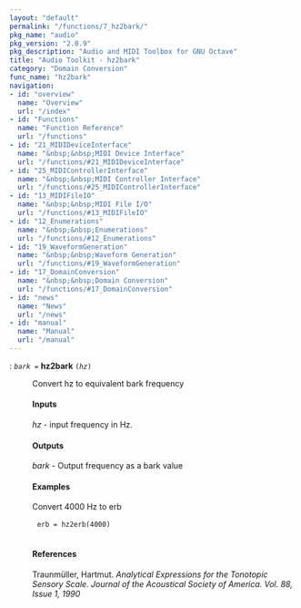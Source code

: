 ```yaml
---
layout: "default"
permalink: "/functions/7_hz2bark/"
pkg_name: "audio"
pkg_version: "2.0.9"
pkg_description: "Audio and MIDI Toolbox for GNU Octave"
title: "Audio Toolkit - hz2bark"
category: "Domain Conversion"
func_name: "hz2bark"
navigation:
- id: "overview"
  name: "Overview"
  url: "/index"
- id: "Functions"
  name: "Function Reference"
  url: "/functions"
- id: "21_MIDIDeviceInterface"
  name: "&nbsp;&nbsp;MIDI Device Interface"
  url: "/functions/#21_MIDIDeviceInterface"
- id: "25_MIDIControllerInterface"
  name: "&nbsp;&nbsp;MIDI Controller Interface"
  url: "/functions/#25_MIDIControllerInterface"
- id: "13_MIDIFileIO"
  name: "&nbsp;&nbsp;MIDI File I/O"
  url: "/functions/#13_MIDIFileIO"
- id: "12_Enumerations"
  name: "&nbsp;&nbsp;Enumerations"
  url: "/functions/#12_Enumerations"
- id: "19_WaveformGeneration"
  name: "&nbsp;&nbsp;Waveform Generation"
  url: "/functions/#19_WaveformGeneration"
- id: "17_DomainConversion"
  name: "&nbsp;&nbsp;Domain Conversion"
  url: "/functions/#17_DomainConversion"
- id: "news"
  name: "News"
  url: "/news"
- id: "manual"
  name: "Manual"
  url: "/manual"
---
```

<dl class="first-deftypefn">
<dt class="deftypefn" id="index-hz2bark"><span class="category-def">: </span><span><code class="def-type"><var class="var">bark</var> =</code> <strong class="def-name">hz2bark</strong> <code class="def-code-arguments">(<var class="var">hz</var>)</code><a class="copiable-link" href="#index-hz2bark"></a></span></dt>
<dd><p>Convert hz to equivalent bark frequency
</p>
<h4 class="subsubheading" id="Inputs"><span>Inputs<a class="copiable-link" href="#Inputs"></a></span></h4>
<p><var class="var">hz</var> - input frequency in Hz.
</p>
<h4 class="subsubheading" id="Outputs"><span>Outputs<a class="copiable-link" href="#Outputs"></a></span></h4>
<p><var class="var">bark</var> - Output frequency as a bark value
</p>
<h4 class="subsubheading" id="Examples"><span>Examples<a class="copiable-link" href="#Examples"></a></span></h4>
<p>Convert 4000 Hz to erb
 </p><div class="example">
<pre class="example-preformatted"> <code class="code">erb = hz2erb(4000)</code>
 </pre></div>

<h4 class="subsubheading" id="References"><span>References<a class="copiable-link" href="#References"></a></span></h4>
<p>Traunmüller, Hartmut. <cite class="cite">Analytical Expressions for the Tonotopic Sensory Scale.
 Journal of the Acoustical Society of America. Vol. 88, Issue 1, 1990</cite>
</p>
</dd></dl>